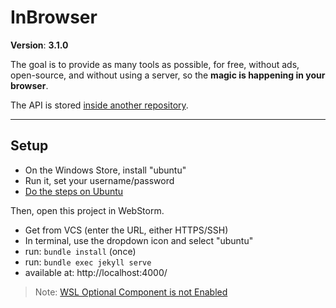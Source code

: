 # InBrowser

**Version**: **3.1.0**

The goal is to provide as many tools as possible, for free, without ads, open-source, and without using a server, so the **magic is happening in your browser**.

The API is stored [inside another repository](https://github.com/inbrowser/pima-1-2021).

<hr>

## Setup

* On the Windows Store, install "ubuntu"
* Run it, set your username/password
* [Do the steps on Ubuntu](https://jekyllrb.com/docs/installation/ubuntu/)

Then, open this project in WebStorm.

* Get from VCS (enter the URL, either HTTPS/SSH)
* In terminal, use the dropdown icon and select "ubuntu"
* run: `bundle install` (once)
* run: `bundle exec jekyll serve`
* available at: http://localhost:4000/

> Note:  [WSL Optional Component is not Enabled](https://appuals.com/how-to-fix-the-wsl-optional-component-is-not-enabled-please-enable-it-and-try-again-error-on-ubuntu/)